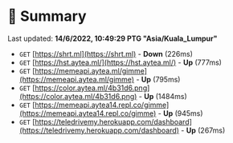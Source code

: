 # 📖 Summary
Last updated: **14/6/2022, 10:49:29 PTG "Asia/Kuala_Lumpur"**

- `GET` [https://shrt.ml](https://shrt.ml) - **Down** (226ms)
- `GET` [https://hst.aytea.ml/](https://hst.aytea.ml/) - **Up** (777ms)
- `GET` [https://memeapi.aytea.ml/gimme](https://memeapi.aytea.ml/gimme) - **Up** (795ms)
- `GET` [https://color.aytea.ml/4b31d6.png](https://color.aytea.ml/4b31d6.png) - **Up** (1484ms)
- `GET` [https://memeapi.aytea14.repl.co/gimme](https://memeapi.aytea14.repl.co/gimme) - **Up** (945ms)
- `GET` [https://teledrivemy.herokuapp.com/dashboard](https://teledrivemy.herokuapp.com/dashboard) - **Up** (267ms)
